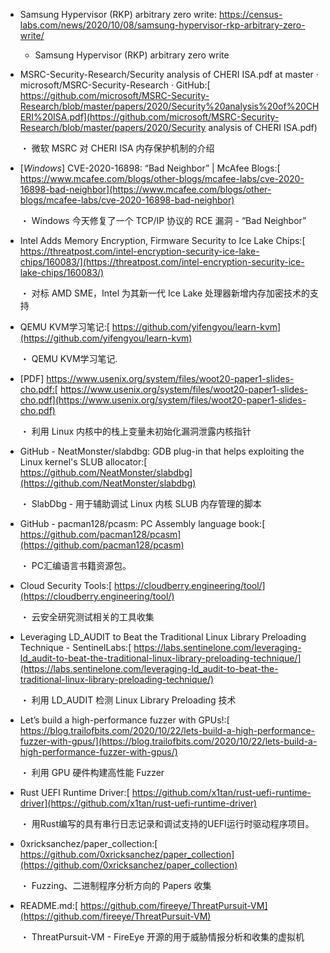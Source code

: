 * Samsung Hypervisor (RKP) arbitrary zero write:
  https://census-labs.com/news/2020/10/08/samsung-hypervisor-rkp-arbitrary-zero-write/ 

  * Samsung Hypervisor (RKP) arbitrary zero write

* MSRC-Security-Research/Security analysis of CHERI ISA.pdf at master · microsoft/MSRC-Security-Research · GitHub:[
  https://github.com/microsoft/MSRC-Security-Research/blob/master/papers/2020/Security%20analysis%20of%20CHERI%20ISA.pdf](https://github.com/microsoft/MSRC-Security-Research/blob/master/papers/2020/Security analysis of CHERI ISA.pdf)

  ・ 微软 MSRC 对 CHERI ISA 内存保护机制的介绍

* [*Windows*] CVE-2020-16898: “Bad Neighbor” | McAfee Blogs:[
  https://www.mcafee.com/blogs/other-blogs/mcafee-labs/cve-2020-16898-bad-neighbor](https://www.mcafee.com/blogs/other-blogs/mcafee-labs/cve-2020-16898-bad-neighbor)

  ・ Windows 今天修复了一个 TCP/IP 协议的 RCE 漏洞 - “Bad Neighbor”

* Intel Adds Memory Encryption, Firmware Security to Ice Lake Chips:[
  https://threatpost.com/intel-encryption-security-ice-lake-chips/160083/](https://threatpost.com/intel-encryption-security-ice-lake-chips/160083/)

  ・ 对标 AMD SME，Intel 为其新一代 Ice Lake 处理器新增内存加密技术的支持

* QEMU KVM学习笔记:[
  https://github.com/yifengyou/learn-kvm](https://github.com/yifengyou/learn-kvm)

  ・ QEMU KVM学习笔记.

* [PDF] https://www.usenix.org/system/files/woot20-paper1-slides-cho.pdf:[
  https://www.usenix.org/system/files/woot20-paper1-slides-cho.pdf](https://www.usenix.org/system/files/woot20-paper1-slides-cho.pdf)

  ・ 利用 Linux 内核中的栈上变量未初始化漏洞泄露内核指针

* GitHub - NeatMonster/slabdbg: GDB plug-in that helps exploiting the Linux kernel's SLUB allocator:[
  https://github.com/NeatMonster/slabdbg](https://github.com/NeatMonster/slabdbg)

  ・ SlabDbg - 用于辅助调试 Linux 内核 SLUB 内存管理的脚本

* GitHub - pacman128/pcasm: PC Assembly language book:[
  https://github.com/pacman128/pcasm](https://github.com/pacman128/pcasm)

  ・ PC汇编语言书籍资源包。

* Cloud Security Tools:[
  https://cloudberry.engineering/tool/](https://cloudberry.engineering/tool/)

  ・ 云安全研究测试相关的工具收集

* Leveraging LD_AUDIT to Beat the Traditional Linux Library Preloading Technique - SentinelLabs:[
  https://labs.sentinelone.com/leveraging-ld_audit-to-beat-the-traditional-linux-library-preloading-technique/](https://labs.sentinelone.com/leveraging-ld_audit-to-beat-the-traditional-linux-library-preloading-technique/)

  ・ 利用 LD_AUDIT 检测 Linux Library Preloading 技术

* Let’s build a high-performance fuzzer with GPUs!:[
  https://blog.trailofbits.com/2020/10/22/lets-build-a-high-performance-fuzzer-with-gpus/](https://blog.trailofbits.com/2020/10/22/lets-build-a-high-performance-fuzzer-with-gpus/)

  ・ 利用 GPU 硬件构建高性能 Fuzzer

* Rust UEFI Runtime Driver:[
  https://github.com/x1tan/rust-uefi-runtime-driver](https://github.com/x1tan/rust-uefi-runtime-driver)

  ・ 用Rust编写的具有串行日志记录和调试支持的UEFI运行时驱动程序项目。

* 0xricksanchez/paper_collection:[
  https://github.com/0xricksanchez/paper_collection](https://github.com/0xricksanchez/paper_collection)

  ・ Fuzzing、二进制程序分析方向的 Papers 收集

* README.md:[
  https://github.com/fireeye/ThreatPursuit-VM](https://github.com/fireeye/ThreatPursuit-VM)

  ・ ThreatPursuit-VM - FireEye 开源的用于威胁情报分析和收集的虚拟机

